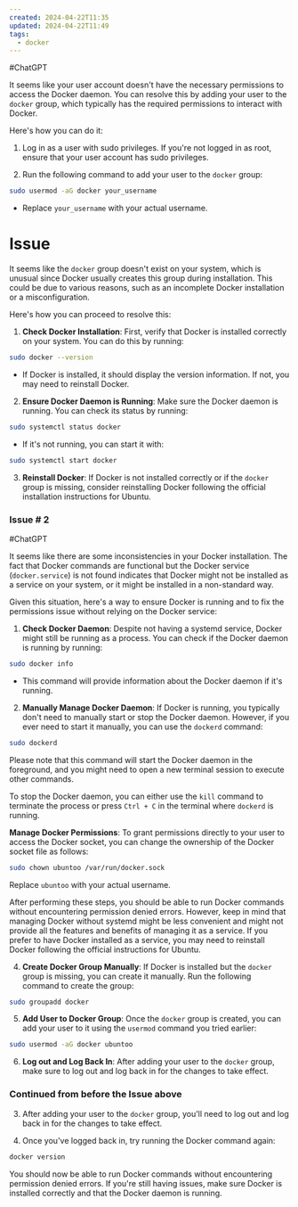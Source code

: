 ```yaml
---
created: 2024-04-22T11:35
updated: 2024-04-22T11:49
tags:
  - docker
---
```



#ChatGPT 

It seems like your user account doesn't have the necessary permissions to access the Docker daemon. You can resolve this by adding your user to the `docker` group, which typically has the required permissions to interact with Docker.

Here's how you can do it:

1. Log in as a user with sudo privileges. If you're not logged in as root, ensure that your user account has sudo privileges.
    
2. Run the following command to add your user to the `docker` group:

```bash
sudo usermod -aG docker your_username
```

- Replace `your_username` with your actual username.

# Issue

It seems like the `docker` group doesn't exist on your system, which is unusual since Docker usually creates this group during installation. This could be due to various reasons, such as an incomplete Docker installation or a misconfiguration.

Here's how you can proceed to resolve this:

1. **Check Docker Installation**: First, verify that Docker is installed correctly on your system. You can do this by running:

```bash
sudo docker --version
```
- If Docker is installed, it should display the version information. If not, you may need to reinstall Docker.

2. **Ensure Docker Daemon is Running**: Make sure the Docker daemon is running. You can check its status by running:

```bash
sudo systemctl status docker
```
- If it's not running, you can start it with:

```bash
sudo systemctl start docker
```


3. **Reinstall Docker**: If Docker is not installed correctly or if the `docker` group is missing, consider reinstalling Docker following the official installation instructions for Ubuntu.


### Issue # 2

#ChatGPT 

It seems like there are some inconsistencies in your Docker installation. The fact that Docker commands are functional but the Docker service (`docker.service`) is not found indicates that Docker might not be installed as a service on your system, or it might be installed in a non-standard way.

Given this situation, here's a way to ensure Docker is running and to fix the permissions issue without relying on the Docker service:

1. **Check Docker Daemon**: Despite not having a systemd service, Docker might still be running as a process. You can check if the Docker daemon is running by running:

```bash
sudo docker info
```
- This command will provide information about the Docker daemon if it's running.

2. **Manually Manage Docker Daemon**: If Docker is running, you typically don't need to manually start or stop the Docker daemon. However, if you ever need to start it manually, you can use the `dockerd` command:

```bash
sudo dockerd
```

Please note that this command will start the Docker daemon in the foreground, and you might need to open a new terminal session to execute other commands.

To stop the Docker daemon, you can either use the `kill` command to terminate the process or press `Ctrl + C` in the terminal where `dockerd` is running.

**Manage Docker Permissions**: To grant permissions directly to your user to access the Docker socket, you can change the ownership of the Docker socket file as follows:

```bash
sudo chown ubuntoo /var/run/docker.sock
```

Replace `ubuntoo` with your actual username.

After performing these steps, you should be able to run Docker commands without encountering permission denied errors. However, keep in mind that managing Docker without systemd might be less convenient and might not provide all the features and benefits of managing it as a service. If you prefer to have Docker installed as a service, you may need to reinstall Docker following the official instructions for Ubuntu.




   
4. **Create Docker Group Manually**: If Docker is installed but the `docker` group is missing, you can create it manually. Run the following command to create the group:

```bash
sudo groupadd docker
```

5. **Add User to Docker Group**: Once the `docker` group is created, you can add your user to it using the `usermod` command you tried earlier:

```bash
sudo usermod -aG docker ubuntoo
```

   
6. **Log out and Log Back In**: After adding your user to the `docker` group, make sure to log out and log back in for the changes to take effect.

### Continued from before the Issue above

    
3. After adding your user to the `docker` group, you'll need to log out and log back in for the changes to take effect.
    
4. Once you've logged back in, try running the Docker command again:

```bash
docker version
```

You should now be able to run Docker commands without encountering permission denied errors. If you're still having issues, make sure Docker is installed correctly and that the Docker daemon is running.